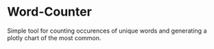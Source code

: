 # Word-Counter
Simple tool for counting occurences of unique words and generating a plotly chart of the most common.
